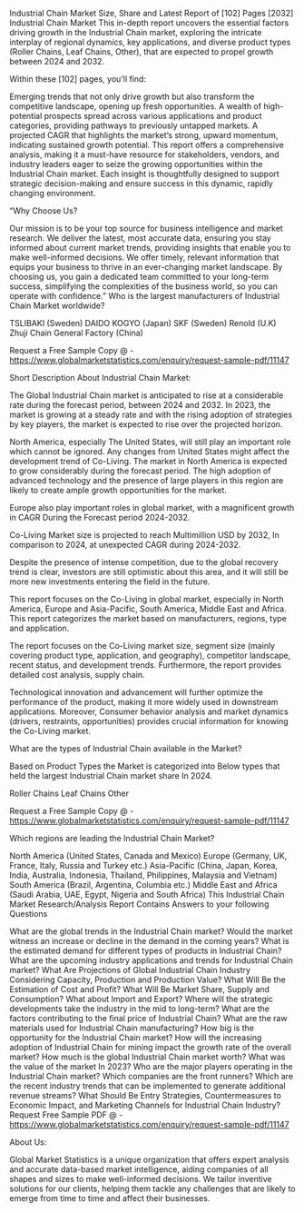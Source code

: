 Industrial Chain Market Size, Share and Latest Report of [102] Pages [2032]
Industrial Chain Market This in-depth report uncovers the essential factors driving growth in the Industrial Chain market, exploring the intricate interplay of regional dynamics, key applications, and diverse product types (Roller Chains, Leaf Chains, Other), that are expected to propel growth between 2024 and 2032.

Within these [102] pages, you'll find:

Emerging trends that not only drive growth but also transform the competitive landscape, opening up fresh opportunities.
A wealth of high-potential prospects spread across various applications and product categories, providing pathways to previously untapped markets.
A projected CAGR that highlights the market’s strong, upward momentum, indicating sustained growth potential.
This report offers a comprehensive analysis, making it a must-have resource for stakeholders, vendors, and industry leaders eager to seize the growing opportunities within the Industrial Chain market. Each insight is thoughtfully designed to support strategic decision-making and ensure success in this dynamic, rapidly changing environment.

“Why Choose Us?

Our mission is to be your top source for business intelligence and market research.
We deliver the latest, most accurate data, ensuring you stay informed about current market trends, providing insights that enable you to make well-informed decisions.
We offer timely, relevant information that equips your business to thrive in an ever-changing market landscape.
By choosing us, you gain a dedicated team committed to your long-term success, simplifying the complexities of the business world, so you can operate with confidence.”
Who is the largest manufacturers of Industrial Chain Market worldwide?

 

TSLIBAKI (Sweden)
DAIDO KOGYO (Japan)
SKF (Sweden)
Renold (U.K)
Zhuji Chain General Factory (China)
 

Request a Free Sample Copy @ - https://www.globalmarketstatistics.com/enquiry/request-sample-pdf/11147

 

Short Description About Industrial Chain Market:

The Global Industrial Chain market is anticipated to rise at a considerable rate during the forecast period, between 2024 and 2032. In 2023, the market is growing at a steady rate and with the rising adoption of strategies by key players, the market is expected to rise over the projected horizon.

North America, especially The United States, will still play an important role which cannot be ignored. Any changes from United States might affect the development trend of Co-Living. The market in North America is expected to grow considerably during the forecast period. The high adoption of advanced technology and the presence of large players in this region are likely to create ample growth opportunities for the market.

Europe also play important roles in global market, with a magnificent growth in CAGR During the Forecast period 2024-2032.

Co-Living Market size is projected to reach Multimillion USD by 2032, In comparison to 2024, at unexpected CAGR during 2024-2032.

Despite the presence of intense competition, due to the global recovery trend is clear, investors are still optimistic about this area, and it will still be more new investments entering the field in the future.

This report focuses on the Co-Living in global market, especially in North America, Europe and Asia-Pacific, South America, Middle East and Africa. This report categorizes the market based on manufacturers, regions, type and application.

The report focuses on the Co-Living market size, segment size (mainly covering product type, application, and geography), competitor landscape, recent status, and development trends. Furthermore, the report provides detailed cost analysis, supply chain.

Technological innovation and advancement will further optimize the performance of the product, making it more widely used in downstream applications. Moreover, Consumer behavior analysis and market dynamics (drivers, restraints, opportunities) provides crucial information for knowing the Co-Living market.

What are the types of Industrial Chain available in the Market?

Based on Product Types the Market is categorized into Below types that held the largest Industrial Chain market share In 2024.

 

Roller Chains
Leaf Chains
Other
 

Request a Free Sample Copy @ - https://www.globalmarketstatistics.com/enquiry/request-sample-pdf/11147

Which regions are leading the Industrial Chain Market?

North America (United States, Canada and Mexico)
Europe (Germany, UK, France, Italy, Russia and Turkey etc.)
Asia-Pacific (China, Japan, Korea, India, Australia, Indonesia, Thailand, Philippines, Malaysia and Vietnam)
South America (Brazil, Argentina, Columbia etc.)
Middle East and Africa (Saudi Arabia, UAE, Egypt, Nigeria and South Africa)
This Industrial Chain Market Research/Analysis Report Contains Answers to your following Questions

What are the global trends in the Industrial Chain market? Would the market witness an increase or decline in the demand in the coming years?
What is the estimated demand for different types of products in Industrial Chain? What are the upcoming industry applications and trends for Industrial Chain market?
What Are Projections of Global Industrial Chain Industry Considering Capacity, Production and Production Value? What Will Be the Estimation of Cost and Profit? What Will Be Market Share, Supply and Consumption? What about Import and Export?
Where will the strategic developments take the industry in the mid to long-term?
What are the factors contributing to the final price of Industrial Chain? What are the raw materials used for Industrial Chain manufacturing?
How big is the opportunity for the Industrial Chain market? How will the increasing adoption of Industrial Chain for mining impact the growth rate of the overall market?
How much is the global Industrial Chain market worth? What was the value of the market In 2023?
Who are the major players operating in the Industrial Chain market? Which companies are the front runners?
Which are the recent industry trends that can be implemented to generate additional revenue streams?
What Should Be Entry Strategies, Countermeasures to Economic Impact, and Marketing Channels for Industrial Chain Industry?
Request Free Sample PDF @ - https://www.globalmarketstatistics.com/enquiry/request-sample-pdf/11147

About Us:

Global Market Statistics is a unique organization that offers expert analysis and accurate data-based market intelligence, aiding companies of all shapes and sizes to make well-informed decisions. We tailor inventive solutions for our clients, helping them tackle any challenges that are likely to emerge from time to time and affect their businesses.